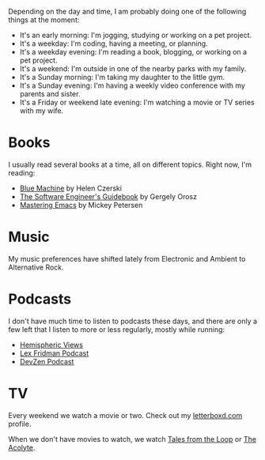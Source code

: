 Depending on the day and time, I am probably doing one of the following things at the moment:

- It's an early morning: I'm jogging, studying or working on a pet project.
- It's a weekday: I'm coding, having a meeting, or planning.
- It's a weekday evening: I'm reading a book, blogging, or working on a pet project.
- It's a weekend: I'm outside in one of the nearby parks with my family.
- It's a Sunday morning: I'm taking my daughter to the little gym.
- It's a Sunday evening: I'm having a weekly video conference with my parents and sister.
- It's a Friday or weekend late evening: I'm watching a movie or TV series with my wife.

# Books

I usually read several books at a time, all on different topics. Right now, I'm reading:

- [Blue Machine](https://openlibrary.org/works/OL28806575W/Blue_Machine) by Helen Czerski
- [The Software Engineer's Guidebook](https://openlibrary.org/works/OL36893254W/The_Software_Engineer%27s_Guidebook) by Gergely Orosz
- [Mastering Emacs](https://www.masteringemacs.org/book) by Mickey Petersen

# Music

My music preferences have shifted lately from Electronic and Ambient to Alternative Rock.

# Podcasts

I don't have much time to listen to podcasts these days, and there are only a few left that I listen to more or less regularly, mostly while running:

- [Hemispheric Views](https://hemisphericviews.com/)
- [Lex Fridman Podcast](https://lexfridman.com/podcast/)
- [DevZen Podcast](https://devzen.ru/)

# TV

Every weekend we watch a movie or two. Check out my [letterboxd.com](https://letterboxd.com/dsdolzhenko/films/by/rated-date/) profile.

When we don't have movies to watch, we watch [Tales from the Loop](https://www.imdb.com/title/tt8741290/) or [The Acolyte](https://www.imdb.com/title/tt12262202).
